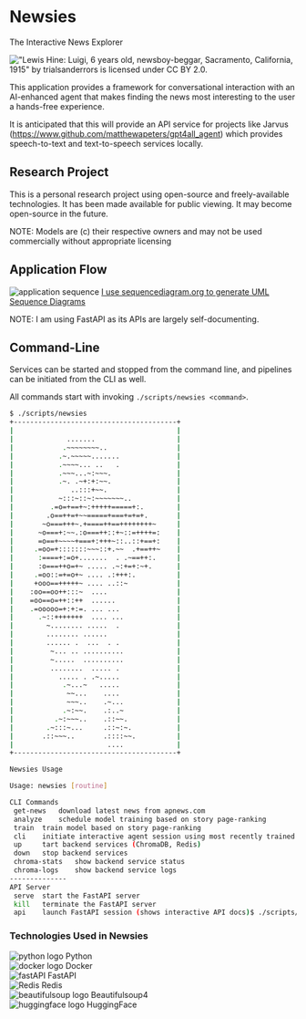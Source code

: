 # Newsies

The Interactive News Explorer

!["Lewis Hine: Luigi, 6 years old, newsboy-beggar, Sacramento, California, 1915" by trialsanderrors is licensed under CC BY 2.0.](./docs/3952519005_4d3030935e_c.jpg)

This application provides a framework for conversational interaction with an AI-enhanced agent that makes finding the news most interesting to the user a hands-free experience.

It is anticipated that this will provide an API service for projects like Jarvus (<https://www.github.com/matthewapeters/gpt4all_agent>) which provides speech-to-text and text-to-speech services locally.

## Research Project

This is a personal research project using open-source and freely-available technologies.  It has been made available
for public viewing.  It may become open-source in the future.

 NOTE: Models are (c) their respective owners and may not be used commercially without appropriate licensing

## Application Flow

![application sequence](./docs/Newsies_API_Sequence.png)
[I use sequencediagram.org to generate UML Sequence Diagrams](<https://sequencediagram.org/>)

NOTE: I am using FastAPI as its APIs are largely self-documenting.

## Command-Line

Services can be started and stopped from the command line, and pipelines can be initiated from the CLI as well.

All commands start with invoking `./scripts/newsies <command>`.

```bash
$ ./scripts/newsies 
+----------------------------------------+
|                                        |
|             .......                    |
|            .~~~~~~~~..                 |
|           .~.~~~~~.......              |
|           .~~~~... ..   .              |
|           .~~~...~:~~~.                |
|           .~. .~+:+:~~.                |
|              ..:::+~~.                 |
|           ~:::~::~:~~~~~~~..           |
|         .=o=+==+~:+++++=====+:.        |
|        .o==++=+~~=====+===+=+=+.       |
|       ~o===+++~.+====++==++++++++~     |
|      ~o===+:~~.:o===++::+~::=++++=:    |
|      =o==+~~~~+===+:+++~::..::+==+:    |
|     .=oo=+:::::::~~~::+.~~  .+==++~    |
|      :====+:=o+.......  . .~==++:.     |
|      :o===++o=+~ ..... .~:+=+:~+.      |
|     .=oo::=+=o+~ .... .:+++:.          |
|     +ooo==+++++~ .... ..::~            |
|    :oo==oo++:::~  ....                 |
|    =oo==o=++::++  ......               |
|    .=ooooo=+:+:=. ... ...              |
|      .~::+++++++  .... ...             |
|        ~........ .....  .              |
|        ........ ......                 |
|        ...... .  ...  . .              |
|         ~... .. ..........             |
|         ~.....  ..........             |
|         ........  ..... .              |
|           ..... . .~.....              |
|            .~...~   .....              |
|             ~~...    ....              |
|             ~~~..    .~...             |
|            .~:~~.    .:..~             |
|          .~:~~~..    .::~~.            |
|        .~:::~...     .::~:~.           |
|       .::~~~..       .::::~~.          |
|                       ....             |
+----------------------------------------+

Newsies Usage

Usage: newsies [routine]

CLI Commands
 get-news   download latest news from apnews.com
 analyze    schedule model training based on story page-ranking
 train  train model based on story page-ranking
 cli    initiate interactive agent session using most recently trained model
 up     tart backend services (ChromaDB, Redis)
 down   stop backend services
 chroma-stats   show backend service status
 chroma-logs    show backend service logs
--------------
API Server
 serve  start the FastAPI server
 kill   terminate the FastAPI server
 api    launch FastAPI session (shows interactive API docs)$ ./scripts/newsies 

```

### Technologies Used in Newsies

![python logo](./docs/python_logo.png) Python  
![docker logo](./docs/docker.png) Docker  
![fastAPI](./docs/fastapi-logo-teal.png) FastAPI  
![Redis](./docs/redis-Logotype.svg) Redis  
![beautifulsoup logo](./docs/tap-beautifulsoup.png) Beautifulsoup4  
![huggingface logo](./docs/huggingface_logo-noborder.svg) HuggingFace  
